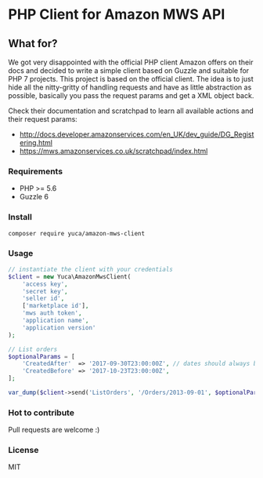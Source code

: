 # PHP Client for Amazon MWS API

## What for?

We got very disappointed with the official PHP client Amazon offers on their docs and decided to write a simple client based on Guzzle and suitable for PHP 7 projects.
This project is based on the official client.
The idea is to just hide all the nitty-gritty of handling requests and have as little abstraction as possible, basically you pass the request params and get a XML object back.

Check their documentation and scratchpad to learn all available actions and their request params:
* http://docs.developer.amazonservices.com/en_UK/dev_guide/DG_Registering.html
* https://mws.amazonservices.co.uk/scratchpad/index.html
     
### Requirements

* PHP >= 5.6
* Guzzle 6

### Install
`composer require yuca/amazon-mws-client`

### Usage
```php
// instantiate the client with your credentials
$client = new Yuca\AmazonMwsClient(
    'access key',
    'secret key',
    'seller id',
    ['marketplace id'],
    'mws auth token',
    'application name',
    'application version'
);

// List orders
$optionalParams = [
    'CreatedAfter'  => '2017-09-30T23:00:00Z', // dates should always be in ISO8601 format
    'CreatedBefore' => '2017-10-23T23:00:00Z',
];

var_dump($client->send('ListOrders', '/Orders/2013-09-01', $optionalParams));
```

### Hot to contribute

Pull requests are welcome :)

### License
MIT